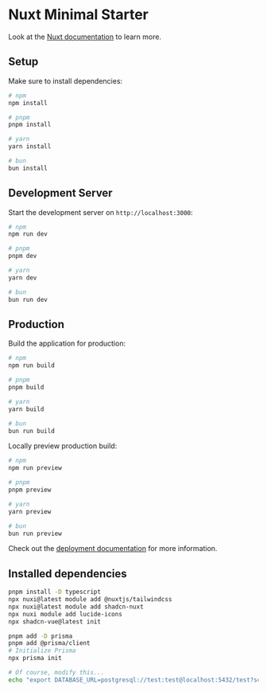 # Nuxt Minimal Starter

Look at the [Nuxt documentation](https://nuxt.com/docs/getting-started/introduction) to learn more.

## Setup

Make sure to install dependencies:

```bash
# npm
npm install

# pnpm
pnpm install

# yarn
yarn install

# bun
bun install
```

## Development Server

Start the development server on `http://localhost:3000`:

```bash
# npm
npm run dev

# pnpm
pnpm dev

# yarn
yarn dev

# bun
bun run dev
```

## Production

Build the application for production:

```bash
# npm
npm run build

# pnpm
pnpm build

# yarn
yarn build

# bun
bun run build
```

Locally preview production build:

```bash
# npm
npm run preview

# pnpm
pnpm preview

# yarn
yarn preview

# bun
bun run preview
```

Check out the [deployment documentation](https://nuxt.com/docs/getting-started/deployment) for more information.

## Installed dependencies 

```sh
pnpm install -D typescript
npx nuxi@latest module add @nuxtjs/tailwindcss
npx nuxi@latest module add shadcn-nuxt
npx nuxi module add lucide-icons
npx shadcn-vue@latest init

pnpm add -D prisma 
pnpm add @prisma/client
# Initialize Prisma
npx prisma init

# Of course, modify this...
echo "export DATABASE_URL=postgresql://test:test@localhost:5432/test?schema=public" > .env # Don't forget to put the connection informations in the .env file for Prisma! 
```


